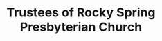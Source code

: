 ---
layout: repo
title: "Trustees of Rocky Spring Presbyterian Church"
id: 13711
permalink: repos/13711/
---